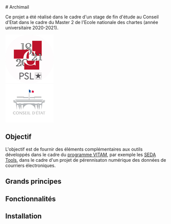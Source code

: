 <link href="./images/style.css" rel="stylesheet"/>
# Archimail

Ce projet a été réalisé dans le cadre d'un stage de fin d'étude au Conseil d'Etat dans le cadre du Master 2 de l'Ecole nationale des chartes (année universitaire 2020-2021).

 <div class="row">
  <div class="column">
    <img src="./images/enc.jpeg" alt="enc" width="30%" height="30%"/>
  </div>
  <div class="column">
    <img src="./images/ce.jpeg" alt="ce" width="30%" height="30%"/>
  </div>
</div> 

## Objectif

L'objectif est de fournir des éléments complémentaires aux outils développés dans le cadre du [programme VITAM](https://www.programmevitam.fr/), par exemple les [SEDA Tools](https://github.com/ProgrammeVitam/sedatools), dans le cadre d'un projet de pérennisaton numérique des données de courriers électroniques. 

## Grands principes

## Fonctionnalités

## Installation
